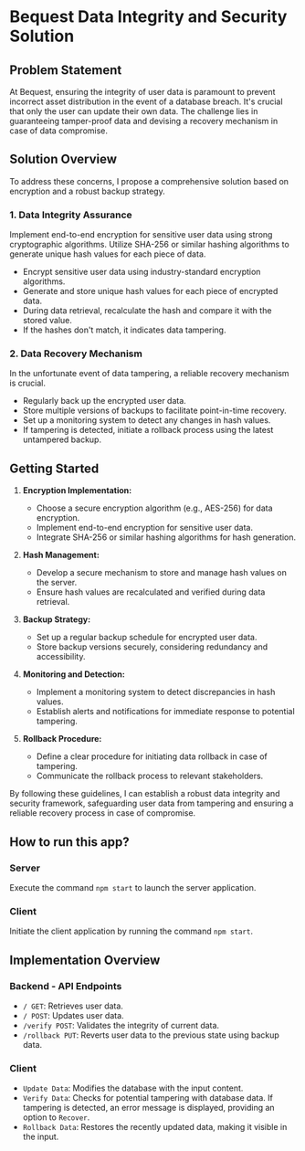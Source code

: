 # Bequest Data Integrity and Security Solution

## Problem Statement

At Bequest, ensuring the integrity of user data is paramount to prevent incorrect asset distribution in the event of a database breach. It's crucial that only the user can update their own data. The challenge lies in guaranteeing tamper-proof data and devising a recovery mechanism in case of data compromise.

## Solution Overview

To address these concerns, I propose a comprehensive solution based on encryption and a robust backup strategy.

### 1. Data Integrity Assurance

Implement end-to-end encryption for sensitive user data using strong cryptographic algorithms. Utilize SHA-256 or similar hashing algorithms to generate unique hash values for each piece of data.

- Encrypt sensitive user data using industry-standard encryption algorithms.
- Generate and store unique hash values for each piece of encrypted data.
- During data retrieval, recalculate the hash and compare it with the stored value.
- If the hashes don't match, it indicates data tampering.

### 2. Data Recovery Mechanism

In the unfortunate event of data tampering, a reliable recovery mechanism is crucial.

- Regularly back up the encrypted user data.
- Store multiple versions of backups to facilitate point-in-time recovery.
- Set up a monitoring system to detect any changes in hash values.
- If tampering is detected, initiate a rollback process using the latest untampered backup.

## Getting Started

1. **Encryption Implementation:**

   - Choose a secure encryption algorithm (e.g., AES-256) for data encryption.
   - Implement end-to-end encryption for sensitive user data.
   - Integrate SHA-256 or similar hashing algorithms for hash generation.

2. **Hash Management:**

   - Develop a secure mechanism to store and manage hash values on the server.
   - Ensure hash values are recalculated and verified during data retrieval.

3. **Backup Strategy:**

   - Set up a regular backup schedule for encrypted user data.
   - Store backup versions securely, considering redundancy and accessibility.

4. **Monitoring and Detection:**

   - Implement a monitoring system to detect discrepancies in hash values.
   - Establish alerts and notifications for immediate response to potential tampering.

5. **Rollback Procedure:**
   - Define a clear procedure for initiating data rollback in case of tampering.
   - Communicate the rollback process to relevant stakeholders.

By following these guidelines, I can establish a robust data integrity and security framework, safeguarding user data from tampering and ensuring a reliable recovery process in case of compromise.

## How to run this app?

### Server

Execute the command `npm start` to launch the server application.

### Client

Initiate the client application by running the command `npm start`.

## Implementation Overview

### Backend - API Endpoints

- `/ GET`: Retrieves user data.
- `/ POST`: Updates user data.
- `/verify POST`: Validates the integrity of current data.
- `/rollback PUT`: Reverts user data to the previous state using backup data.

### Client

- `Update Data`: Modifies the database with the input content.
- `Verify Data`: Checks for potential tampering with database data. If tampering is detected, an error message is displayed, providing an option to `Recover`.
- `Rollback Data`: Restores the recently updated data, making it visible in the input.
